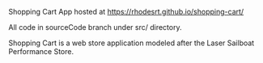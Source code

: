 Shopping Cart App hosted at https://rhodesrt.github.io/shopping-cart/

All code in sourceCode branch under src/ directory.

Shopping Cart is a web store application modeled after the Laser Sailboat Performance Store.

